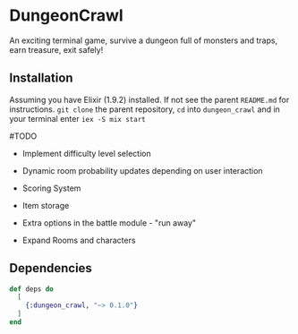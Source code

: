 # DungeonCrawl

An exciting terminal game, survive a dungeon full of monsters and traps, earn treasure, exit safely!

## Installation
Assuming you have Elixir (1.9.2) installed. If not see the parent `README.md` for instructions.
`git clone` the parent repository, `cd` into `dungeon_crawl` and in your terminal enter `iex -S mix start`

#TODO

- Implement difficulty level selection

- Dynamic room probability updates depending on user interaction

- Scoring System

- Item storage

- Extra options in the battle module - "run away"

- Expand Rooms and characters

## Dependencies
```elixir
def deps do
  [
    {:dungeon_crawl, "~> 0.1.0"}
  ]
end
```
